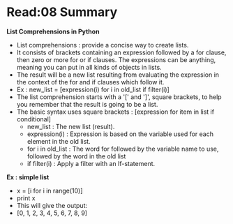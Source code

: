 # **Read:08 Summary**

**List Comprehensions in Python**

- List comprehensions : provide a concise way to create lists.
- It consists of brackets containing an expression followed by a for clause, then zero or more for or if clauses. The expressions can be anything, meaning you can put in all kinds of objects in lists.
- The result will be a new list resulting from evaluating the expression in the context of the for and if clauses which follow it.
- Ex : new\_list = [expression(i) for i in old\_list if filter(i)]
- The list comprehension starts with a '[' and ']', square brackets, to help you remember that the result is going to be a list.
- The basic syntax uses square brackets : [expression for item in list if conditional]
  - new\_list : The new list (result).
  - expression(i) : Expression is based on the variable used for each element in the old list.
  - for i in old\_list : The word for followed by the variable name to use, followed by the word in the old list
  - if filter(i) : Apply a filter with an If-statement.

**Ex : simple list**

- x = [i for i in range(10)]
- print x
- This will give the output:
- [0, 1, 2, 3, 4, 5, 6, 7, 8, 9]
